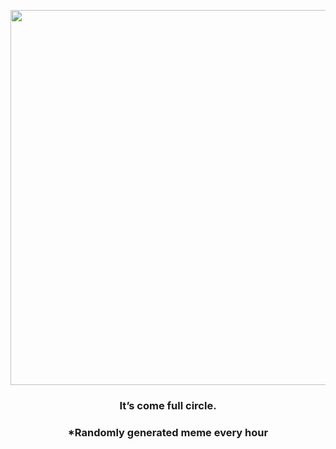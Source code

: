 <p align="center">
        <img src="https://i.redd.it/gitmd1j5oew91.jpg" width="600" height="600">
        </p>
        <h3 align="center">It’s come full circle.</h3>
        <h3 align="center">*Randomly generated meme every hour</h3>
    
